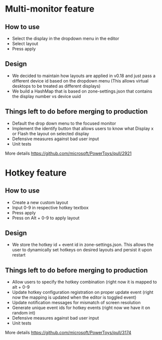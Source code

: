 # Multi-monitor feature
## How to use
- Select the display in the dropdown menu in the editor
- Select layout
- Press apply
## Design
- We decided to maintain how layouts are applied in v0.18 and just pass a different device id based on the dropdown menu (This allows virtual desktops to be treated as different displays)
- We build a HashMap that is based on zone-settings.json that contains the display number vs device uuid 
## Things left to do before merging to production
- Default the drop down menu to the focused monitor
- Implement the identify button that allows users to know what Display x or Flash the layout on selected display
- Defensive measures against bad user input
- Unit tests

More details https://github.com/microsoft/PowerToys/pull/2921

# Hotkey feature
## How to use
- Create a new custom layout
- Input 0-9 in respective hotkey textbox
- Press apply
- Press on Alt + 0-9 to apply layout
## Design
- We store the hotkey id + event id in zone-settings.json. This allows the user to dynamically set hotkeys on desired layouts and persist it upon restart
## Things left to do before merging to production
- Allow users to specify the hotkey combination (right now it is mapped to alt + 0-9
- Update hotkey configuration registration on proper update event (right now the mapping is updated when the editor is toggled event)
- Update notification messages for mismatch of screen resolution
- Generate unique event ids for hotkey events (right now we have it on random int)
- Defensive measures against bad user input
- Unit tests

More details https://github.com/microsoft/PowerToys/pull/3174
